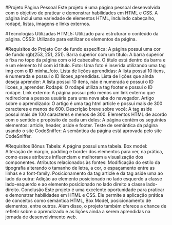 #Projeto Página Pessoal
Este projeto é uma página pessoal desenvolvida com o objetivo de praticar e demonstrar habilidades em HTML e CSS. A página inclui uma variedade de elementos HTML, incluindo cabeçalho, rodapé, listas, imagens e links externos.

#Tecnologias Utilizadas
HTML5: Utilizado para estruturar o conteúdo da página.
CSS3: Utilizado para estilizar os elementos da página.

#Requisitos do Projeto
Cor de fundo específica: A página possui uma cor de fundo rgb(253, 251, 251).
Barra superior com um título: A barra superior é fixa no topo da página com o id cabecalho. O título está dentro da barra e é um elemento h1 com id titulo.
Foto: Uma foto é inserida utilizando uma tag img com o ID minha_foto.
Lista de lições aprendidas: A lista possui 10 itens, é numerada e possui o ID licoes_aprendidas.
Lista de lições que ainda deseja aprender: A lista possui 10 itens, não é numerada e possui o ID licoes_a_aprender.
Rodapé: O rodapé utiliza a tag footer e possui o ID rodape.
Link externo: A página possui pelo menos um link externo que redireciona a pessoa usuária para uma nova aba do navegador.
Artigo sobre o aprendizado: O artigo é uma tag html article e possui mais de 300 caracteres e menos de 600.
Descrição breve sobre você: A tag aside possui mais de 100 caracteres e menos de 300.
Elementos HTML de acordo com o sentido e propósito de cada um deles: A página contém os seguintes elementos: article, header, aside e footer.
Teste de semântica da página usando o site CodeSniffer: A semântica da página está aprovada pelo site CodeSniffer.

#Requisitos Bônus
Tabela: A página possui uma tabela.
Box model: Alteração de margin, padding e border dos elementos para ver, na prática, como esses atributos influenciam e melhoram a visualização dos componentes.
Atributos relacionados às fontes: Modificação do estilo da tipografia alterando o tamanho de letra, a cor, o espaçamento entre as linhas e a font-family.
Posicionamento da tag article e da tag aside uma ao lado da outra: Adição ao elemento posicionado no lado esquerdo a classe lado-esquerdo e ao elemento posicionado no lado direito a classe lado-direito.
Conclusão
Este projeto é uma excelente oportunidade para praticar e demonstrar habilidades em HTML e CSS. Ele permite a aplicação prática de conceitos como semântica HTML, Box Model, posicionamento de elementos, entre outros. Além disso, o projeto também oferece a chance de refletir sobre o aprendizado e as lições ainda a serem aprendidas na jornada de desenvolvimento web.

